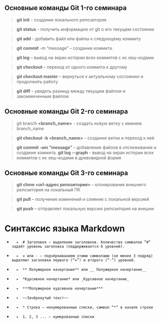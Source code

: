 ## Основные команды Git 1-го семинара

> **git init** - создание локального репозитория

> **git status** - получить информацию от git о его текущем состоянии

> **git add** - добавить файл или файлы к следующему коммиту

> **git commit** -m “message” – создание коммита.

> **git log** – вывод на экран истории всех коммитов с их хеш-кодами

> **git checkout** – переход от одного коммита к другому

> **git checkout master** – вернуться к актуальному состоянию и продолжить работу

> **git diff** – увидеть разницу между текущим файлом и закоммиченным файлом


## Основные команды Git 2-го семинара

> git branch **<branch_name>** - создать новую ветку с именем branch_name

> **git checkout  -b <branch_name>** - создание ветки и переход к ней

> **git commit -am “message”** – добавление файлов в отслеживание и       создание коммита.
> **git log --graph** - вывод на экран истории всех коммитов с их хеш-кодами в древовидной форме

## Основные команды Git 3-го семинара

> **git clone <url-адрес репозитория>** – клонирование внешнего репозитория на  локальный ПК

> **git pull** – получение изменений и слияние с локальной версией

> **git push** – отправляет локальную версию репозитория на внешни


# Синтаксис языка Markdown
* 		✦  # Заголовок – выделение заголовков. Количество символов “#” задаёт уровень заголовка (поддерживается 6 уровней). 
* 		✦  = или - – подчёркиванием этими символами (не менее 3 подряд) выделяют заголовки первого (“=”) и второго (“-”) уровней. 
* 		✦  ** Полужирное начертание** или __ Полужирное начертание__ 
* 		✦  *Курсивное начертание* или _Курсивное начертание_ 
* 		✦  ***Полужирное курсивное начертание*** 
* 		✦  ~~Зачёркнутый текст~~ 
* 		✦  * Строка – ненумерованные списки, символ “*” в начале строки 
* 		✦  1, 2, 3 ... – нумерованные списки 

